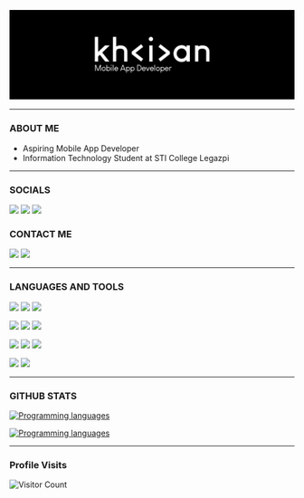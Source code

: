 [![@khiancarasicas](https://raw.githubusercontent.com/khiancarasicas/khiancarasicas/main/media/banner.jpg)](https://khiancarasicas.github.io/)

----------------------------

### ABOUT ME
- Aspiring Mobile App Developer
- Information Technology Student at STI College Legazpi

----------------------------

### SOCIALS
<a href="https://www.instagram.com/khiancarasicas"><img src="https://img.shields.io/badge/INSTAGRAM-000?style=for-the-badge&logo=instagram&logoColor=fff"></a> <a href="https://www.facebook.com/khiancarasicas"><img src="https://img.shields.io/badge/FACEBOOK-000?style=for-the-badge&logo=facebook&logoColor=fff"></a> <a href="https://www.tiktok.com/@.khncrscs"><img src="https://img.shields.io/badge/TIKTOK-000?style=for-the-badge&logo=tiktok&logoColor=fff"></a>

### CONTACT ME
<a href="mailto: khianreendy.c@gmail.com"><img src="https://img.shields.io/badge/GMAIL-000?style=for-the-badge&logo=gmail&logoColor=fff"></a> <a href="https://ph.linkedin.com/in/khiancarasicas"><img src="https://img.shields.io/badge/LINKEDIN-000?style=for-the-badge&logo=linkedin&logoColor=fff"></a>

----------------------------

[//]: <> (Credits: khiancarasicas)
[//]: <> (Credits: Last edited on: Feb 07, 2024)
### LANGUAGES AND TOOLS
<a href="#"><img src="https://img.shields.io/badge/JAVA-000?style=for-the-badge&logo=android&logoColor=fff"></a> <a href="#"><img src="https://img.shields.io/badge/HTML5-000?style=for-the-badge&logo=html5&logoColor=ffffff&link=%23"></a> <a href="#"><img src="https://img.shields.io/badge/CSS3-000?style=for-the-badge&logo=css3&logoColor=ffffff&link=%23"></a>

<a href="#"><img src="https://img.shields.io/badge/GITHUB-000?style=for-the-badge&logo=github&logoColor=ffffff&link=%23"></a> <a href="#"><img src="https://img.shields.io/badge/FIREBASE-000?style=for-the-badge&logo=firebase&logoColor=fff"></a> <a href="#"><img src="https://img.shields.io/badge/MYSQL-000?style=for-the-badge&logo=mysql&logoColor=ffffff&link=%23"></a>

<a href="#"><img src="https://img.shields.io/badge/ANDROID%20STUDIO-000?style=for-the-badge&logo=androidstudio&logoColor=fff"></a> <a href="#"><img src="https://img.shields.io/badge/NETBEANS-000?style=for-the-badge&logo=apachenetbeanside&logoColor=ffffff&link=%23"></a> <a href="#"><img src="https://img.shields.io/badge/VISUAL%20STUDIO%20CODE-000?style=for-the-badge&logo=visualstudiocode&logoColor=ffffff&link=%23"></a>

<a href="#"><img src="https://img.shields.io/badge/CANVA-000?style=for-the-badge&logo=canva&logoColor=ffffff&link=%23"></a> <a href="#"><img src="https://img.shields.io/badge/FIGMA-000?style=for-the-badge&logo=figma&logoColor=ffffff&link=%23"></a>

----------------------------

### GITHUB STATS
[![Programming languages](https://github-readme-stats.vercel.app/api/top-langs/?username=khiancarasicas&theme=transparent)](https://github.com/khiancarasicas)

[![Programming languages](https://github-readme-stats.vercel.app/api?username=khiancarasicas&show_icons=true&theme=transparent)](https://github.com/khiancarasicas)

----------------------------

### Profile Visits
![Visitor Count](https://profile-counter.glitch.me/khiancarasicas/count.svg)